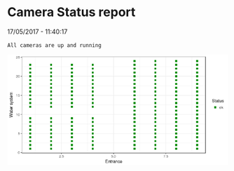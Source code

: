 Camera Status report
================
17/05/2017 - 11:40:17

    All cameras are up and running

![](camreport_files/figure-markdown_github/unnamed-chunk-2-1.png)
